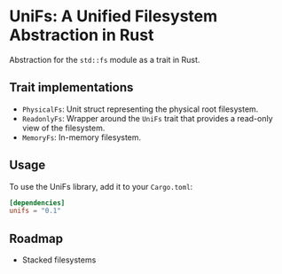 # UniFs: A Unified Filesystem Abstraction in Rust

Abstraction for the `std::fs` module as a trait in Rust.

## Trait implementations

- `PhysicalFs`: Unit struct representing the physical root filesystem.
- `ReadonlyFs`: Wrapper around the `UniFs` trait that provides a read-only view of the filesystem.
- `MemoryFs`: In-memory filesystem.

## Usage

To use the UniFs library, add it to your `Cargo.toml`:

```toml
[dependencies]
unifs = "0.1"
```

## Roadmap

- Stacked filesystems